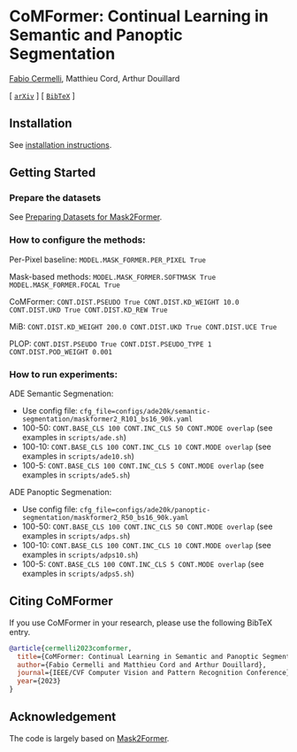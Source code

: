 # CoMFormer: Continual Learning in Semantic and Panoptic Segmentation


[Fabio Cermelli](https://fcdl94.github.io/), Matthieu Cord, Arthur Douillard

[ [`arXiv`](https://arxiv.org/abs/2211.13999/) ] [ [`BibTeX`](#Citing) ]

[comment]: <> (<div align="center">)

[comment]: <> (<img src="https://bowenc0221.github.io/images/maskformerv2_teaser.png" width="100%" height="100%"/>)

[comment]: <> (</div><br/>)

## Installation
See [installation instructions](INSTALL.md).

## Getting Started

### Prepare the datasets
See [Preparing Datasets for Mask2Former](datasets/README.md).

### How to configure the methods:
Per-Pixel baseline:
`MODEL.MASK_FORMER.PER_PIXEL True`

Mask-based methods:
`MODEL.MASK_FORMER.SOFTMASK True MODEL.MASK_FORMER.FOCAL True`

CoMFormer:
`CONT.DIST.PSEUDO True CONT.DIST.KD_WEIGHT 10.0 CONT.DIST.UKD True CONT.DIST.KD_REW True`

MiB:
`CONT.DIST.KD_WEIGHT 200.0 CONT.DIST.UKD True CONT.DIST.UCE True`

PLOP:
`CONT.DIST.PSEUDO True CONT.DIST.PSEUDO_TYPE 1  CONT.DIST.POD_WEIGHT 0.001`

### How to run experiments:
ADE Semantic Segmenation:
- Use config file: `cfg_file=configs/ade20k/semantic-segmentation/maskformer2_R101_bs16_90k.yaml`
- 100-50: `CONT.BASE_CLS 100 CONT.INC_CLS 50 CONT.MODE overlap` (see examples in `scripts/ade.sh`) 
- 100-10: `CONT.BASE_CLS 100 CONT.INC_CLS 10 CONT.MODE overlap` (see examples in `scripts/ade10.sh`)
- 100-5: `CONT.BASE_CLS 100 CONT.INC_CLS 5 CONT.MODE overlap` (see examples in `scripts/ade5.sh`)

ADE Panoptic Segmenation:
- Use config file: `cfg_file=configs/ade20k/panoptic-segmentation/maskformer2_R50_bs16_90k.yaml`
- 100-50: `CONT.BASE_CLS 100 CONT.INC_CLS 50 CONT.MODE overlap` (see examples in `scripts/adps.sh`) 
- 100-10: `CONT.BASE_CLS 100 CONT.INC_CLS 10 CONT.MODE overlap` (see examples in `scripts/adps10.sh`)
- 100-5: `CONT.BASE_CLS 100 CONT.INC_CLS 5 CONT.MODE overlap` (see examples in `scripts/adps5.sh`)

## <a name="Citing"></a>Citing CoMFormer
If you use CoMFormer in your research, please use the following BibTeX entry.

```BibTeX
@article{cermelli2023comformer,
  title={CoMFormer: Continual Learning in Semantic and Panoptic Segmentation},
  author={Fabio Cermelli and Matthieu Cord and Arthur Douillard},
  journal={IEEE/CVF Computer Vision and Pattern Recognition Conference},
  year={2023}
}
```

## Acknowledgement
The code is largely based on [Mask2Former](https://github.com/facebookresearch/Mask2Former).
